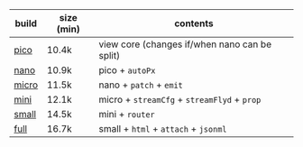 | build      | size (min) | contents                                       |
| ---------- | ---------- | ---------------------------------------------- |
| [pico][1]  | 10.4k      |  view core (changes if/when nano can be split) |
| [nano][2]  | 10.9k      |  pico  + `autoPx`                              |
| [micro][3] | 11.5k      |  nano  + `patch` + `emit`                      |
| [mini][4]  | 12.1k      |  micro + `streamCfg` + `streamFlyd` + `prop`   |
| [small][5] | 14.5k      |  mini  + `router`                              |
| [full][6]  | 16.7k      |  small + `html` + `attach` + `jsonml`          |

[1]: https://github.com/leeoniya/domvm/blob/2.x-dev/dist/pico/domvm.pico.min.js
[2]: https://github.com/leeoniya/domvm/blob/2.x-dev/dist/nano/domvm.nano.min.js
[3]: https://github.com/leeoniya/domvm/blob/2.x-dev/dist/micro/domvm.micro.min.js
[4]: https://github.com/leeoniya/domvm/blob/2.x-dev/dist/mini/domvm.mini.min.js
[5]: https://github.com/leeoniya/domvm/blob/2.x-dev/dist/small/domvm.small.min.js
[6]: https://github.com/leeoniya/domvm/blob/2.x-dev/dist/full/domvm.full.min.js